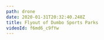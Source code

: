 ```yaml
---
path: drone
date: 2020-01-31T20:32:40.248Z
title: Flyout of Dumbo Sports Parks
videoId: f6md6_c9fYw
---
```

